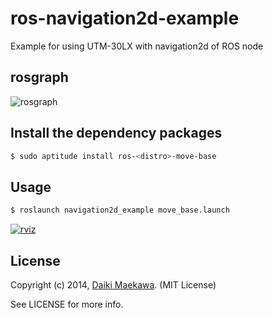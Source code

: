 # ros-navigation2d-example

Example for using UTM-30LX with navigation2d of ROS node

## rosgraph

![rosgraph](http://daikimaekawa.github.io/images/navigation/rosgraph.png)

## Install the dependency packages

```sh
$ sudo aptitude install ros-<distro>-move-base
```

## Usage

```sh
$ roslaunch navigation2d_example move_base.launch
```    
    
[![rviz](http://img.youtube.com/vi/c68E9-21fkw/0.jpg)](https://www.youtube.com/watch?v=c68E9-21fkw)    
    
## License

Copyright (c) 2014, [Daiki Maekawa](http://daikimaekawa.strikingly.com/). (MIT License)

See LICENSE for more info.
